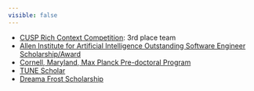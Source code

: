 ```yaml
---
visible: false
---
```

- [CUSP Rich Context Competition](https://coleridgeinitiative.org/richcontextcompetition): 3rd place team
- [Allen Institute for Artificial Intelligence Outstanding Software Engineer Scholarship/Award](https://www.geekwire.com/2018/christine-betts/)
- [Cornell, Maryland, Max Planck Pre-doctoral Program](https://cmmrs.mpi-sws.org/)
- [TUNE Scholar](https://www.tune.com/blog/2018-2019-tune-house-scholars/)
- [Dreama Frost Scholarship](https://www.cs.washington.edu/students/ugrad/departmental/dreama)
